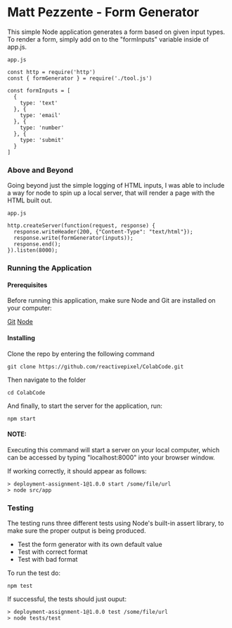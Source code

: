 # Matt Pezzente - Form Generator

This simple Node application generates a form based on given input types. To render a form, simply add on to the "formInputs" variable inside of app.js.

```
app.js

const http = require('http')
const { formGenerator } = require('./tool.js')

const formInputs = [
  {
    type: 'text' 
  }, {
    type: 'email'
  }, {
    type: 'number'
  }, {
    type: 'submit'
  }
]
```

### Above and Beyond

Going beyond just the simple logging of HTML inputs, I was able to include a way for node to spin up a local server, that will render a page with the HTML built out.

```
app.js

http.createServer(function(request, response) {  
  response.writeHeader(200, {"Content-Type": "text/html"});  
  response.write(formGenerator(inputs));
  response.end();  
}).listen(8000);
```

### Running the Application

#### Prerequisites

Before running this application, make sure Node and Git are installed on your computer:

[Git](https://git-scm.com/book/en/v2/Getting-Started-Installing-Git)
[Node](https://nodejs.org/en/)

#### Installing

Clone the repo by entering the following command
```
git clone https://github.com/reactivepixel/ColabCode.git
```

Then navigate to the folder
```
cd ColabCode
```

And finally, to start the server for the application, run:
```
npm start
```

#### NOTE: 
Executing this command will start a server on your local computer, which can be accessed by typing "localhost:8000" into your browser window.

If working correctly, it should appear as follows:
```
> deployment-assignment-1@1.0.0 start /some/file/url
> node src/app
```

### Testing

The testing runs three different tests using Node's built-in assert library, to make sure the proper output is being produced.

* Test the form generator with its own default value
* Test with correct format
* Test with bad format

To run the test do:
```
npm test
```

If successful, the tests should just ouput:
```
> deployment-assignment-1@1.0.0 test /some/file/url
> node tests/test
```